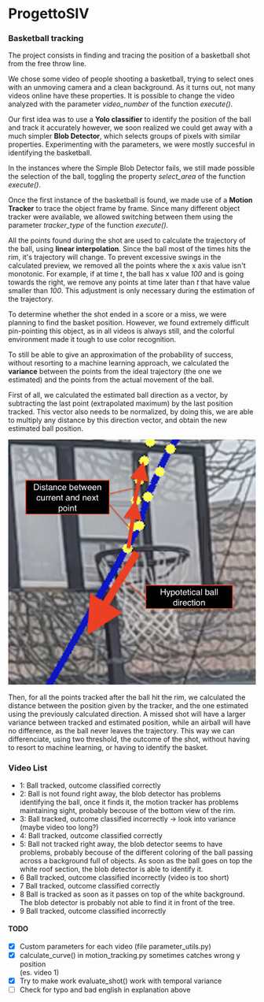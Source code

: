 # ProgettoSIV

### Basketball tracking
The project consists in finding and tracing the position of a basketball shot from the free throw line.

We chose some video of people shooting a basketball, trying to select ones with an unmoving camera and a clean background. As it turns out, not many videos online have these properties.
It is possible to change the video analyzed with the parameter *video_number* of the function *execute()*.

Our first idea was to use a **Yolo classifier** to identify the position of the ball and track it accurately however, we soon realized we could get away with a much simpler **Blob Detector**, which selects groups of pixels with similar properties.
Experimenting with the parameters, we were mostly succesful in identifying the basketball. 

In the instances where the Simple Blob Detector fails, we still made possible the selection of the ball, toggling the property *select_area* of the function *execute()*.

Once the first instance of the basketball is found, we made use of a **Motion Tracker** to trace the object frame by frame.
Since many different object tracker were available, we allowed switching between them using the parameter *tracker_type* of the function *execute()*.

All the points found during the shot are used to calculate the trajectory of the ball, using **linear interpolation**. 
Since the ball most of the times hits the rim, it's trajectory will change. To prevent excessive swings in the calculated preview, we removed all the points where the x axis value isn't monotonic.
For example, if at time *t*, the ball has x value *100* and is going towards the right, we remove  any points at time later than *t* that have value smaller than *100*.
This adjustment is only necessary during the estimation of the trajectory. 

To determine whether the shot ended in a score or a miss, we were planning to find the basket position. However, we found extremely difficult pin-pointing this object, as in all videos is always still, and the colorful environment made it tough to use color recognition.

To still be able to give an approximation of the probability of success, without resorting to a machine learning approach, we calculated the **variance** between the points from the ideal trajectory (the one we estimated) and the points from the actual movement of the ball. 

First of all, we calculated the estimated ball direction as a vector, by subtracting the last point (extrapolated maximum) by the last position tracked.
This vector also needs to be normalized, by doing this, we are able to multiply any distance by this direction vector, and obtain the new estimated ball position.

![Distance Algorithm](distance_algorithm.png)

Then, for all the points tracked after the ball hit the rim, we calculated the distance between the position given by the tracker, and the one estimated using the previously calculated direction.
A missed shot will have a larger variance between tracked and estimated position, while an airball will have no difference, as the ball never leaves the trajectory. 
This way we can differenciate, using two threshold, the outcome of the shot, without having to resort to machine learning, or having to identify the basket.

### Video List

- 1: Ball tracked, outcome classified correctly
- 2: Ball is not found right away, the blob detector has problems identifying the ball, once it finds it, the motion tracker has problems maintaining sight, probably becouse of the bottom view of the rim.
- 3: Ball tracked, outcome classified incorrectly -> look into variance (maybe video too long?)
- 4: Ball tracked, outcome classified correctly
- 5: Ball not tracked right away, the blob detector seems to have problems, probably becouse of the different coloring of the ball passing across a background full of objects. As soon as the ball goes on top the white roof section, the blob detector is able to identify it.
- 6 Ball tracked, outcome classified incorrectly (video is too short)
- 7 Ball tracked, outcome classified correctly
- 8 Ball is tracked as soon as it passes on top of the white background. The blob detector is probably not able to find it in front of the tree.
- 9 Ball tracked, outcome classified incorrectly

#### TODO
 - [x] Custom parameters for each video (file parameter_utils.py)
 - [x] calculate_curve() in motion_tracking.py sometimes catches wrong y position  
    (es. video 1)
 - [x] Try to make work evaluate_shot() work with temporal variance
 - [ ] Check for typo and bad english in explanation above